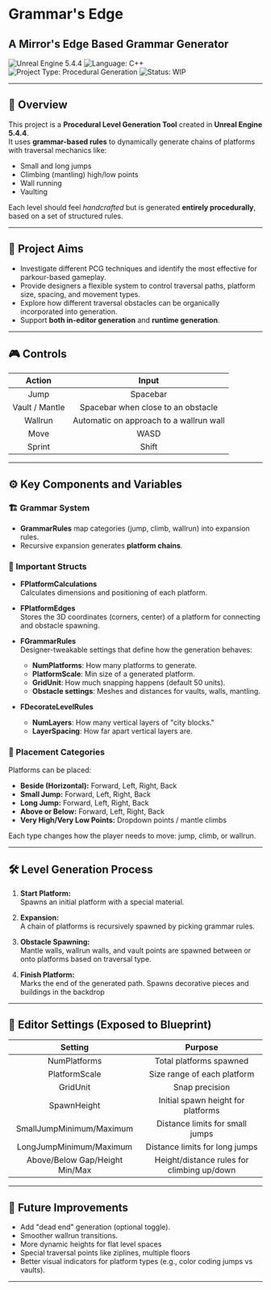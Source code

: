 # Grammar's Edge
## A Mirror's Edge Based Grammar Generator

![Unreal Engine 5.4.4](https://img.shields.io/badge/Engine-Unreal%205.4.4-5c7ec2?logo=unrealengine&logoColor=white)
![Language: C++](https://img.shields.io/badge/Language-C%2B%2B-00599C?logo=c%2B%2B&logoColor=white)
![Project Type: Procedural Generation](https://img.shields.io/badge/Project%20Type-Procedural%20Generation-blueviolet)
![Status: WIP](https://img.shields.io/badge/Status-Work%20in%20Progress-yellow)


---

## 📖 Overview

This project is a **Procedural Level Generation Tool** created in **Unreal Engine 5.4.4**.  
It uses **grammar-based rules** to dynamically generate chains of platforms with traversal mechanics like:

- Small and long jumps
- Climbing (mantling) high/low points
- Wall running
- Vaulting

Each level should feel *handcrafted* but is generated **entirely procedurally**, based on a set of structured rules.

---

## 🎯 Project Aims

- Investigate different PCG techniques and identify the most effective for parkour-based gameplay.
- Provide designers a flexible system to control traversal paths, platform size, spacing, and movement types.
- Explore how different traversal obstacles can be organically incorporated into generation.
- Support **both in-editor generation** and **runtime generation**.

---

## 🎮 Controls

| Action  | Input |
|:-------:|:-----:|
| Jump | Spacebar |
| Vault / Mantle | Spacebar when close to an obstacle |
| Wallrun | Automatic on approach to a wallrun wall |
| Move | WASD |
| Sprint | Shift |

---

## ⚙️ Key Components and Variables

### 🏗️ Grammar System
- **GrammarRules** map categories (jump, climb, wallrun) into expansion rules.
- Recursive expansion generates **platform chains**.

### 📐 Important Structs

- **FPlatformCalculations**  
  Calculates dimensions and positioning of each platform.

- **FPlatformEdges**  
  Stores the 3D coordinates (corners, center) of a platform for connecting and obstacle spawning.

- **FGrammarRules**  
  Designer-tweakable settings that define how the generation behaves:
  - **NumPlatforms**: How many platforms to generate.
  - **PlatformScale**: Min size of a generated platform.
  - **GridUnit**: How much snapping happens (default 50 units).
  - **Obstacle settings**: Meshes and distances for vaults, walls, mantling.

- **FDecorateLevelRules**  
  - **NumLayers**: How many vertical layers of "city blocks."
  - **LayerSpacing**: How far apart vertical layers are.

### 🔢 Placement Categories

Platforms can be placed:
- **Beside (Horizontal):** Forward, Left, Right, Back
- **Small Jump:** Forward, Left, Right, Back
- **Long Jump:** Forward, Left, Right, Back
- **Above or Below:** Forward, Left, Right, Back
- **Very High/Very Low Points:** Dropdown points / mantle climbs

Each type changes how the player needs to move: jump, climb, or wallrun.

---

## 🛠️ Level Generation Process

1. **Start Platform:**  
   Spawns an initial platform with a special material.

2. **Expansion:**  
   A chain of platforms is recursively spawned by picking grammar rules.

3. **Obstacle Spawning:**  
   Mantle walls, wallrun walls, and vault points are spawned between or onto platforms based on traversal type.

4. **Finish Platform:**  
   Marks the end of the generated path. Spawns decorative pieces and buildings in the backdrop

---

## 🔧 Editor Settings (Exposed to Blueprint)

| Setting | Purpose |
|:-------:|:-------:|
| NumPlatforms | Total platforms spawned |
| PlatformScale | Size range of each platform |
| GridUnit | Snap precision |
| SpawnHeight | Initial spawn height for platforms |
| SmallJumpMinimum/Maximum | Distance limits for small jumps |
| LongJumpMinimum/Maximum | Distance limits for long jumps |
| Above/Below Gap/Height Min/Max | Height/distance rules for climbing up/down |

---

## 🧠 Future Improvements

- Add "dead end" generation (optional toggle).
- Smoother wallrun transitions.
- More dynamic heights for flat level spaces
- Special traversal points like ziplines, multiple floors
- Better visual indicators for platform types (e.g., color coding jumps vs vaults).

---
